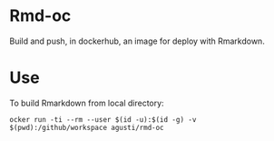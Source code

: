 # Rmd-oc

Build and push, in dockerhub, an image for deploy with Rmarkdown.
# Use

To build Rmarkdown from local directory:

```
ocker run -ti --rm --user $(id -u):$(id -g) -v $(pwd):/github/workspace agusti/rmd-oc
```


